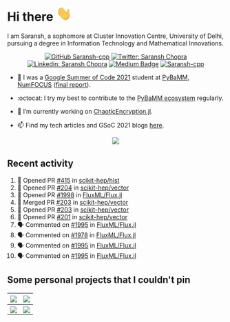 # Hi there <img src="./Hi.gif" height="35px">

I am Saransh, a sophomore at Cluster Innovation Centre, University of Delhi, pursuing a degree in Information Technology and Mathematical Innovations.

<div align="center">
 
[![GitHub Saransh-cpp](https://img.shields.io/github/followers/Saransh-cpp?label=follow&style=social)](https://github.com/Saransh-cpp)
[![Twitter: Saransh Chopra](https://img.shields.io/twitter/follow/saranshchopra7?style=social)](https://twitter.com/saranshchopra7)
[![Linkedin: Saransh Chopra](https://img.shields.io/badge/-Saransh%20Chopra-blue?style=flat-square&logo=Linkedin&logoColor=white&link=https://www.linkedin.com/in/saransh-cpp/)](https://www.linkedin.com/in/saransh-cpp/)
[![Medium Badge](https://img.shields.io/badge/-@White%20Violin-black?style=flat-square&labelColor=000000&logo=Medium&link=https://medium.com/@WhiteViolin)](https://medium.com/@WhiteViolin)
[<img src="https://komarev.com/ghpvc/?username=Saransh-cpp" alt="Saransh-cpp" />](https://github.com/Saransh-cpp)

</div>
  
<!-- - I am currently working on Scikit-HEP/vector under IRIS-HEP fellowship. -->

- :battery: I was a [Google Summer of Code 2021](https://summerofcode.withgoogle.com/projects/#5045812318437376) student at [PyBaMM](https://github.com/pybamm-team), [NumFOCUS](https://github.com/numfocus) ([final report](https://gist.github.com/Saransh-cpp/5f61540819b8c8d552c12b1609915f5d)).

- :octocat: I try my best to contribute to the [PyBaMM ecosystem](https://github.com/pybamm-team/) regularly.

- 🔭 I’m currently working on [ChaoticEncryption.jl](https://github.com/Saransh-cpp/ChaoticEncryption.jl).

<!-- - 🌱 I’m currently looking for research internships/fellowships. -->

- 📫 Find my tech articles and GSoC 2021 blogs [here](https://whiteviolin.medium.com/).

<!-- - #### <p align="left"> [<img src="https://komarev.com/ghpvc/?username=Saransh-cpp" alt="Saransh-cpp" />](https://github.com/Saransh-cpp)</p> -->

<!--
**Saransh-cpp/Saransh-cpp** is a ✨ _special_ ✨ repository because its `README.md` (this file) appears on your GitHub profile.
<img src="https://github-readme-streak-stats.herokuapp.com/?user=Saransh-cpp&show_icons=true&locale=en&layout=compact&theme=gruvbox&bg_color=333333" alt="Saransh's github streak" width="450" />

Here are some ideas to get you started:

- 📫 How to reach me: 

- 👯 I’m looking to collaborate on ...
- 🤔 I’m looking for help with ...
- 💬 Ask me about ...

- 😄 Pronouns: ...
- ⚡ Fun fact: ...
-->
<!-- 
## Some open-source contributions I am proud of

### - [Mexili](https://github.com/mexili) Winter of Code
- Ranked 2 on their final leaderboard of contributions.
- Contributed heavily to [Doclense](https://github.com/smaranjitghose/DocLense) - A flutter document scanner. 
- Top contributor for the project.
- A list of all my commits can be found [here](https://github.com/smaranjitghose/DocLense/commits?author=Saransh-cpp).

### - [Colour](https://www.colour-science.org/)
- Implemented the support for [`HCL`](https://en.wikipedia.org/wiki/HCL_color_space) colourspace in [colour-science/colour](https://github.com/colour-science/colour).
- The PR can be found [here](https://github.com/colour-science/colour/pull/802).

### - [PyBaMM](https://www.pybamm.org/)
- Contributed to the [PyBaMM](https://github.com/pybamm-team/PyBaMM) repository.
- My contributions were a part of the latest release ([v0.4.0](https://github.com/pybamm-team/PyBaMM/releases/tag/v0.4.0)).
- A list of all my commits can be found [here](https://github.com/pybamm-team/PyBaMM/commits?author=Saransh-cpp). -->


<p align="center"><img src="https://github-readme-stats.vercel.app/api?username=Saransh-cpp&count_private=true&show_icons=true&include_all_commits=true&theme=gruvbox&bg_color=333333"/></p>

## Recent activity
<!--START_SECTION:activity-->
1. 💪 Opened PR [#415](https://github.com/scikit-hep/hist/pull/415) in [scikit-hep/hist](https://github.com/scikit-hep/hist)
2. 💪 Opened PR [#204](https://github.com/scikit-hep/vector/pull/204) in [scikit-hep/vector](https://github.com/scikit-hep/vector)
3. 💪 Opened PR [#1998](https://github.com/FluxML/Flux.jl/pull/1998) in [FluxML/Flux.jl](https://github.com/FluxML/Flux.jl)
4. 🎉 Merged PR [#203](https://github.com/scikit-hep/vector/pull/203) in [scikit-hep/vector](https://github.com/scikit-hep/vector)
5. 💪 Opened PR [#203](https://github.com/scikit-hep/vector/pull/203) in [scikit-hep/vector](https://github.com/scikit-hep/vector)
6. 💪 Opened PR [#201](https://github.com/scikit-hep/vector/pull/201) in [scikit-hep/vector](https://github.com/scikit-hep/vector)
7. 🗣 Commented on [#1995](https://github.com/FluxML/Flux.jl/issues/1995) in [FluxML/Flux.jl](https://github.com/FluxML/Flux.jl)
8. 🗣 Commented on [#1978](https://github.com/FluxML/Flux.jl/issues/1978) in [FluxML/Flux.jl](https://github.com/FluxML/Flux.jl)
9. 🗣 Commented on [#1995](https://github.com/FluxML/Flux.jl/issues/1995) in [FluxML/Flux.jl](https://github.com/FluxML/Flux.jl)
10. 🗣 Commented on [#1995](https://github.com/FluxML/Flux.jl/issues/1995) in [FluxML/Flux.jl](https://github.com/FluxML/Flux.jl)
<!--END_SECTION:activity-->


## Some personal projects that I couldn't pin

| <a href="https://github.com/Saransh-cpp/SceneNet"><img align="center" src="https://github-readme-stats.vercel.app/api/pin/?username=Saransh-cpp&repo=SceneNet&theme=gruvbox&bg_color=333333" /></a> | <a href="https://github.com/Saransh-cpp/PopItUp"><img align="center" src="https://github-readme-stats.vercel.app/api/pin/?username=Saransh-cpp&repo=PopItUp&theme=gruvbox&bg_color=333333" /></a> |
| ------------- | ------------- |
| <a href="https://github.com/Saransh-cpp/MemeTastic"><img align="center" src="https://github-readme-stats.vercel.app/api/pin/?username=Saransh-cpp&repo=MemeTastic&theme=gruvbox&bg_color=333333" /></a> | <a href="https://github.com/Saransh-cpp/BookRentApp-Chapter3"><img align="center" src="https://github-readme-stats.vercel.app/api/pin/?username=Saransh-cpp&repo=BookRentApp-Chapter3&theme=gruvbox&bg_color=333333" /></a> |




<!-- [![My GitHub stats](https://github-readme-streak-stats.herokuapp.com/?user=Saransh-cpp&show_icons=true&locale=en&layout=compact&theme=gruvbox&bg_color=333333)](https://github.com/Saransh-cpp/github-readme-stats) -->





<!-- ![My GitHub stats](https://github-readme-stats.vercel.app/api/top-langs/?username=Saransh-cpp&langs_count=5&theme=gruvbox&bg_color=333333) -->




<!--[![My GitHub stats](https://github-readme-stats.vercel.app/api/top-langs/?username=Saransh-cpp&langs_count=6&theme=gruvbox&bg_color=333333&hide_langs_below=1)]-->


<!-- ## Contact me here

<p float="left"><a href="https://www.linkedin.com/in/saransh-chopra-3a6ab11bb/" target="blank">
  <img width="40px" src="https://image.flaticon.com/icons/png/512/174/174857.png" />
</a>

<a href="https://www.instagram.com/saranshchopra_/" target="blank">
  <img width="40px" src="https://image.flaticon.com/icons/png/512/174/174855.png" />
</a>

<a href="https://www.facebook.com/saransh.chopra.77" target="blank">
  <img width="40px" src="https://image.flaticon.com/icons/svg/733/733547.svg" />
  
<a href="https://twitter.com/saranshchopra7" target="blank">
  <img width="40px" src="https://image.flaticon.com/icons/png/512/733/733579.png" />
</a></p>
-->
